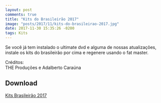 ```yaml
---
layout: post
comments: true
title: "Kits do Brasileirão 2017"
image: "posts/2017/11/kits-do-brasileirao-2017.jpg"
date: 2017-11-30 15:35:26 -0200
tags: Kits
---
```


Se você já tem instalado o ultimate dvd e alguma de nossas atualizações, instale os kits do brasileirão por cima e regenere usando o fat master.

Créditos:  
THE Produções e Adalberto Caraúna

<h2>Download</h2>
<div class="download">
  <a class="download-button" href="https://goo.gl/MEPTrk" data-filesize="6.5 MB">Kits Brasileirão 2017</a>
</div>
